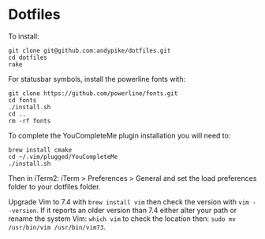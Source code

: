 # Dotfiles

To install:

```
git clone git@github.com:andypike/dotfiles.git
cd dotfiles
rake
```

For statusbar symbols, install the powerline fonts with:

```
git clone https://github.com/powerline/fonts.git
cd fonts
./install.sh
cd ..
rm -rf fonts
```

To complete the YouCompleteMe plugin installation you will need to:

```
brew install cmake
cd ~/.vim/plugged/YouCompleteMe
./install.sh
```

Then in iTerm2: iTerm > Preferences > General and set the load preferences
folder to your dotfiles folder.

Upgrade Vim to 7.4 with `brew install vim` then check the version with
`vim --version`. If it reports an older version than 7.4 either alter your path
or rename the system Vim: `which vim` to check the location then:
`sudo mv /usr/bin/vim /usr/bin/vim73`.
